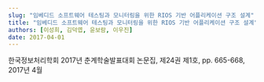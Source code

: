 ```yaml
---
slug: "임베디드 소프트웨어 테스팅과 모니터링을 위한 RIOS 기반 어플리케이션 구조 설계"
title: "임베디드 소프트웨어 테스팅과 모니터링을 위한 RIOS 기반 어플리케이션 구조 설계"
authors: [이성희, 김덕엽, 윤보람, 이우진]
date: 2017-04-01
---
```


한국정보처리학회 2017년 춘계학술발표대회 논문집, 제24권 제1호, pp. 665-668, 2017년 4월
